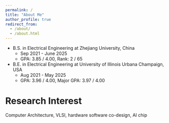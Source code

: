 ```yaml
---
permalink: /
title: "About Me"
author_profile: true
redirect_from: 
  - /about/
  - /about.html
---
```

- B.S. in Electrical Engineering at Zhejiang University, China
  - Sep 2021 - June 2025
  - GPA: 3.85 / 4.00, Rank: 2 / 65  
- B.E. in Electrical Engineering at University of Illinois Urbana Champaign, USA
  - Aug 2021 - May 2025
  - GPA: 3.96 / 4.00, Major GPA: 3.97 / 4.00  

Research Interest
======
Computer Architecture, VLSI, hardware software co-design, AI chip
